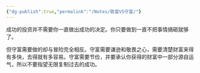 ```yaml
---
{"dg-publish":true,"permalink":"/Notes/致富VS守富/"}
---
```



成功的投资并不需要你一直做出成功的决定。你只要做到一直不把事情搞砸就够了。

但守富需要做的却与冒险完全相反。守富需要谦逊和敬畏之心，需要清楚财富来得有多快，去得就有多容易。守富需要节俭，并要承认你获得的财富中一部分源自运气，所以不要指望无限复制过去的成功。
